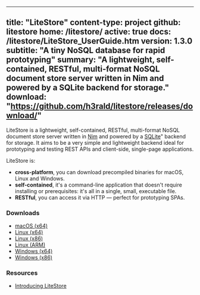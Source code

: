 -----
title: "LiteStore"
content-type: project
github: litestore
home: /litestore/
active: true
docs: /litestore/LiteStore_UserGuide.htm
version: 1.3.0
subtitle: "A tiny NoSQL database for rapid prototyping"
summary: "A lightweight, self-contained, RESTful, multi-format NoSQL document store server written in Nim and powered by a SQLite backend for storage."
download: "https://github.com/h3rald/litestore/releases/download/"
-----

LiteStore is a lightweight, self-contained, RESTful, multi-format NoSQL document store server written in [Nim](http://nim-lang.org) and powered by a [SQLite](http://www.sqlite.org)" backend for storage. It aims to be a very simple and lightweight backend ideal for prototyping and testing REST APIs and client-side, single-page applications. 

LiteStore is:


* **cross-platform**, you can download precompiled binaries for macOS, Linux and Windows.
* **self-contained**, it's a command-line application that doesn't require installing or prerequisites: it's all in a single, small, executable file.
* **RESTful**, you can access it via HTTP &mdash; perfect for prototyping SPAs.

### Downloads

* [macOS (x64)]({{$download}}v{{$version}}/{{$github}}_v{{$version}}_macosx_x64.zip)
* [Linux (x64)]({{$download}}v{{$version}}/{{$github}}_v{{$version}}_linux_x64.zip)
* [Linux (x86)]({{$download}}v{{$version}}/{{$github}}_v{{$version}}_linux_x86.zip)
* [Linux (ARM)]({{$download}}v{{$version}}/{{$github}}_v{{$version}}_linux_arm.zip)
* [Windows (x64)]({{$download}}v{{$version}}/{{$github}}_v{{$version}}_windows_x64.zip)
* [Windows (x86)]({{$download}}v{{$version}}/{{$github}}_v{{$version}}_windows_x86.zip)

### Resources

* [Introducing LiteStore](/articles/litestore/)
